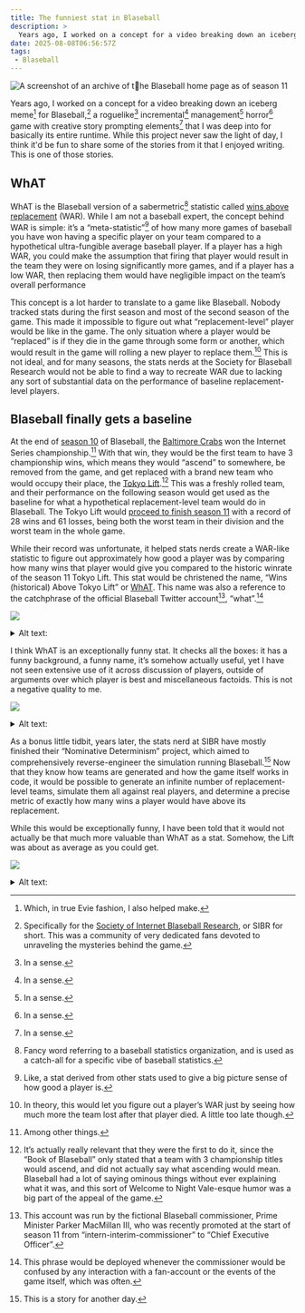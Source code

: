 ```yaml
---
title: The funniest stat in Blaseball
description: >
  Years ago, I worked on a concept for a video breaking down an iceberg meme for Blaseball, a roguelike incremental management horror game with creative story prompting elements that I was deep into for basically its entire runtime. While this project never saw the light of day, I think it'd be fun to share some of the stories from it that I enjoyed writing. This is one of those stories.
date: 2025-08-08T06:56:57Z
tags:
 - Blaseball
---
```


![A screenshot of an archive of the Blaseball home page as of season 11](https://cdn.ewie.online/SCR-20250807-schd.jpeg)

Years ago, I worked on a concept for a video breaking down an iceberg meme[^1] for Blaseball,[^10] a roguelike[^11] incremental[^11] management[^11] horror[^11] game with creative story prompting elements[^11] that I was deep into for basically its entire runtime. While this project never saw the light of day, I think it'd be fun to share some of the stories from it that I enjoyed writing. This is one of those stories.

## WhAT

WhAT is the Blaseball version of a sabermetric[^2] statistic called [wins above replacement](https://www.baseball-reference.com/about/war_explained.shtml) (WAR). While I am not a baseball expert, the concept behind WAR is simple: it’s a “meta-statistic”[^3] of how many more games of baseball you have won having a specific player on your team compared to a hypothetical ultra-fungible average baseball player. If a player has a high WAR, you could make the assumption that firing that player would result in the team they were on losing significantly more games, and if a player has a low WAR, then replacing them would have negligible impact on the team’s overall performance

This concept is a lot harder to translate to a game like Blaseball. Nobody tracked stats during the first season and most of the second season of the game. This made it impossible to figure out what “replacement-level” player would be like in the game. The only situation where a player would be “replaced” is if they die in the game through some form or another, which would result in the game will rolling a new player to replace them.[^4] This is not ideal, and for many seasons, the stats nerds at the Society for Blaseball Research would not be able to find a way to recreate WAR due to lacking any sort of substantial data on the performance of baseline replacement-level players.

## Blaseball finally gets a baseline

At the end of [season 10](https://www.blaseball.wiki/w/Beta/Season_10) of Blaseball, the [Baltimore Crabs](https://www.blaseball.wiki/w/Baltimore_Crabs) won the Internet Series championship.[^5] With that win, they would be the first team to have 3 championship wins, which means they would “ascend” to somewhere, be removed from the game, and get replaced with a brand new team who would occupy their place, the [Tokyo Lift](https://www.blaseball.wiki/w/Tokyo_Lift).[^6] This was a freshly rolled team, and their performance on the following season would get used as the baseline for what a hypothetical replacement-level team would do in Blaseball. The Tokyo Lift would [proceed to finish season 11](https://before.sibr.dev/_before/jump?redirect=%2Foffseason&season=11&time=2020-10-25T19%3A15%3A00Z) with a record of 28 wins and 61 losses, being both the worst team in their division and the worst team in the whole game.

While their record was unfortunate, it helped stats nerds create a WAR-like statistic to figure out approximately how good a player was by comparing how many wins that player would give you compared to the historic winrate of the season 11 Tokyo Lift. This stat would be christened the name, “Wins (historical) Above Tokyo Lift” or [WhAT](https://www.blaseball.wiki/w/SIBR:Sibrmetrics). This name was also a reference to the catchphrase of the official Blaseball Twitter account[^7], “what”.[^8]

![](https://cdn.ewie.online/20250807082126-IMG_1986.jpeg)

<details><summary>Alt text:</summary>

From Sproutella on January 29, 2021:

I have also done some work on developing a couple new statistics. One is WhAT or Wins (historical)\* above Tokyo. Using the number of unweathered wins acquired by the Tokyo Lift in season 11 as a value for replacement level wins and the league wide run environment, we can calculate a players value in wins from Runs from batting, runs from stealing bases, and runs from avoiding double plays. This gives the mostly comprehensive counting statistic WhAT.  This graph shows the top 10 WhAT accumulators in s11. \*credit to Cuttlefishman agrīoeconomiae

Attached is a graph showing the 10 players with the highest WhAT, with first place belonging to Aldon Cashmoney, with a WhAT of 9, and in 10th place is Basilio Mason, with a WhAT of 4.

</details>

I think WhAT is an exceptionally funny stat. It checks all the boxes: it has a funny background, a funny name, it’s somehow actually useful, yet I have not seen extensive use of it across discussion of players, outside of arguments over which player is best and miscellaneous factoids. This is not a negative quality to me.

![](https://cdn.ewie.online/20250808065444-SCR-20250808-bnyx.jpeg)

<details><summary>Alt text:</summary>

From deafhobbit on April 18th, 2022: 
oh my god

Lowe Forbes’ WHaT during their two underhanded seasons was 11.6 in s24 and 4.8 in s23

their next best season ever was s12x with a WHaT of 0.8

Their career pitching WHaT up til the point they became underhanded was -18.4

</details>

As a bonus little tidbit, years later, the stats nerd at SIBR have mostly finished their “Nominative Determinism” project, which aimed to comprehensively reverse-engineer the simulation running Blaseball.[^9] Now that they know how teams are generated and how the game itself works in code, it would be possible to generate an infinite number of replacement-level teams, simulate them all against real players, and determine a precise metric of exactly how many wins a player would have above its replacement.

While this would be exceptionally funny, I have been told that it would not actually be that much more valuable than WhAT as a stat. Somehow, the Lift was about as average as you could get.

![](https://cdn.ewie.online/20250807082228-IMG_1988.jpeg)

<details><summary>Alt text:</summary>

From May: 
theyre historical. thats, like. not now. live int he present

From Erin on March 22nd, 2022: 
All wins are historical. Wins don’t happen in the present.

</details>


[^1]: Which, in true Evie fashion, I also helped make.

[^2]: Fancy word referring to a baseball statistics organization, and is used as a catch-all for a specific vibe of baseball statistics.

[^3]: Like, a stat derived from other stats used to give a big picture sense of how good a player is.

[^4]: In theory, this would let you figure out a player’s WAR just by seeing how much more the team lost after that player died. A little too late though.

[^5]: Among other things.

[^6]: It’s actually really relevant that they were the first to do it, since the “Book of Blaseball” only stated that a team with 3 championship titles would ascend, and did not actually say what ascending would mean. Blaseball had a lot of saying ominous things without ever explaining what it was, and this sort of Welcome to Night Vale-esque humor was a big part of the appeal of the game.

[^7]: This account was run by the fictional Blaseball commissioner, Prime Minister Parker MacMillan III, who was recently promoted at the start of season 11 from “intern-interim-commissioner” to “Chief Executive Officer”.

[^8]: This phrase would be deployed whenever the commissioner would be confused by any interaction with a fan-account or the events of the game itself, which was often.

[^9]: This is a story for another day.

[^10]: Specifically for the [Society of Internet Blaseball Research](https://sibr.dev/), or SIBR for short. This was a community of very dedicated fans devoted to unraveling the mysteries behind the game.

[^11]: In a sense.